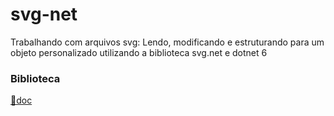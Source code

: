 # svg-net
Trabalhando com arquivos svg: Lendo, modificando  e estruturando para um objeto personalizado utilizando a biblioteca svg.net e dotnet 6

### Biblioteca
<a href="https://github.com/svg-net/SVG" target="_blank">👀doc</a>
